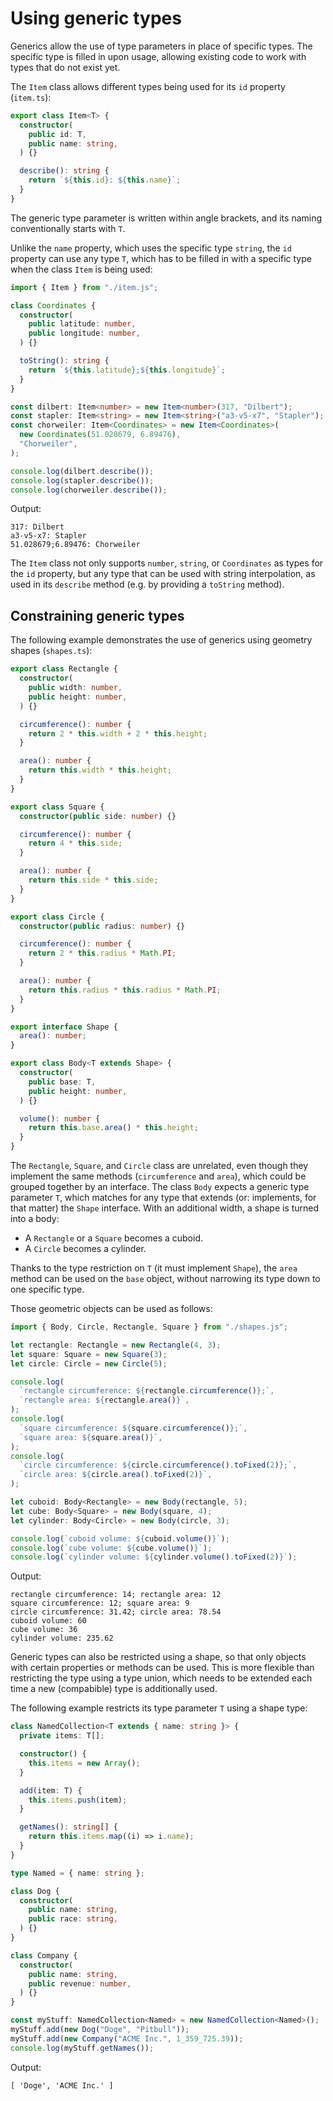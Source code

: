 # Using generic types

Generics allow the use of type parameters in place of specific types. The
specific type is filled in upon usage, allowing existing code to work with types
that do not exist yet.

The `Item` class allows different types being used for its `id` property
(`item.ts`):

```typescript
export class Item<T> {
  constructor(
    public id: T,
    public name: string,
  ) {}

  describe(): string {
    return `${this.id}: ${this.name}`;
  }
}
```

The generic type parameter is written within angle brackets, and its naming
conventionally starts with `T`.

Unlike the `name` property, which uses the specific type `string`, the `id`
property can use any type `T`, which has to be filled in with a specific type
when the class `Item` is being used:

```typescript
import { Item } from "./item.js";

class Coordinates {
  constructor(
    public latitude: number,
    public longitude: number,
  ) {}

  toString(): string {
    return `${this.latitude};${this.longitude}`;
  }
}

const dilbert: Item<number> = new Item<number>(317, "Dilbert");
const stapler: Item<string> = new Item<string>("a3-v5-x7", "Stapler");
const chorweiler: Item<Coordinates> = new Item<Coordinates>(
  new Coordinates(51.028679, 6.89476),
  "Chorweiler",
);

console.log(dilbert.describe());
console.log(stapler.describe());
console.log(chorweiler.describe());
```

Output:

    317: Dilbert
    a3-v5-x7: Stapler
    51.028679;6.89476: Chorweiler

The `Item` class not only supports `number`, `string`, or `Coordinates` as types
for the `id` property, but any type that can be used with string interpolation,
as used in its `describe` method (e.g. by providing a `toString` method).

## Constraining generic types

The following example demonstrates the use of generics using geometry shapes
(`shapes.ts`):

```typescript
export class Rectangle {
  constructor(
    public width: number,
    public height: number,
  ) {}

  circumference(): number {
    return 2 * this.width + 2 * this.height;
  }

  area(): number {
    return this.width * this.height;
  }
}

export class Square {
  constructor(public side: number) {}

  circumference(): number {
    return 4 * this.side;
  }

  area(): number {
    return this.side * this.side;
  }
}

export class Circle {
  constructor(public radius: number) {}

  circumference(): number {
    return 2 * this.radius * Math.PI;
  }

  area(): number {
    return this.radius * this.radius * Math.PI;
  }
}

export interface Shape {
  area(): number;
}

export class Body<T extends Shape> {
  constructor(
    public base: T,
    public height: number,
  ) {}

  volume(): number {
    return this.base.area() * this.height;
  }
}
```

The `Rectangle`, `Square`, and `Circle` class are unrelated, even though they
implement the same methods (`circumference` and `area`), which could be grouped
together by an interface. The class `Body` expects a generic type parameter `T`,
which matches for any type that extends (or: implements, for that matter) the
`Shape` interface. With an additional width, a shape is turned into a body:

- A `Rectangle` or a `Square` becomes a cuboid.
- A `Circle` becomes a cylinder.

Thanks to the type restriction on `T` (it must implement `Shape`), the `area`
method can be used on the `base` object, without narrowing its type down to one
specific type.

Those geometric objects can be used as follows:

```typescript
import { Body, Circle, Rectangle, Square } from "./shapes.js";

let rectangle: Rectangle = new Rectangle(4, 3);
let square: Square = new Square(3);
let circle: Circle = new Circle(5);

console.log(
  `rectangle circumference: ${rectangle.circumference()};`,
  `rectangle area: ${rectangle.area()}`,
);
console.log(
  `square circumference: ${square.circumference()};`,
  `square area: ${square.area()}`,
);
console.log(
  `circle circumference: ${circle.circumference().toFixed(2)};`,
  `circle area: ${circle.area().toFixed(2)}`,
);

let cuboid: Body<Rectangle> = new Body(rectangle, 5);
let cube: Body<Square> = new Body(square, 4);
let cylinder: Body<Circle> = new Body(circle, 3);

console.log(`cuboid volume: ${cuboid.volume()}`);
console.log(`cube volume: ${cube.volume()}`);
console.log(`cylinder volume: ${cylinder.volume().toFixed(2)}`);
```

Output:

    rectangle circumference: 14; rectangle area: 12
    square circumference: 12; square area: 9
    circle circumference: 31.42; circle area: 78.54
    cuboid volume: 60
    cube volume: 36
    cylinder volume: 235.62

Generic types can also be restricted using a shape, so that only objects with
certain properties or methods can be used. This is more flexible than
restricting the type using a type union, which needs to be extended each time a
new (compabible) type is additionally used.

The following example restricts its type parameter `T` using a shape type:

```typescript
class NamedCollection<T extends { name: string }> {
  private items: T[];

  constructor() {
    this.items = new Array();
  }

  add(item: T) {
    this.items.push(item);
  }

  getNames(): string[] {
    return this.items.map((i) => i.name);
  }
}

type Named = { name: string };

class Dog {
  constructor(
    public name: string,
    public race: string,
  ) {}
}

class Company {
  constructor(
    public name: string,
    public revenue: number,
  ) {}
}

const myStuff: NamedCollection<Named> = new NamedCollection<Named>();
myStuff.add(new Dog("Doge", "Pitbull"));
myStuff.add(new Company("ACME Inc.", 1_359_725.39));
console.log(myStuff.getNames());
```

Output:

    [ 'Doge', 'ACME Inc.' ]
